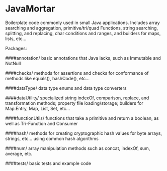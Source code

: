 JavaMortar
==========

Boilerplate code commonly used in small Java applications. Includes array searching and aggregation, primitive/tri/quad Functions, string searching, splitting, and replacing, char conditions and ranges, and builders for maps, lists, etc...

Packages:

####annotation/
basic annotations that Java lacks, such as Immutable and NotNull

####checks/
methods for assertions and checks for conformance of methods like equals(), hashCode(), etc...

####dataType/
data type enums and data type converters

####dataUtility/
specialized string indexOf, comparison, replace, and transformation methods; property file loading/storage; builders for Map.Entry, Map, List, Set, etc...

####functionUtils/
functions that take a primitive and return a boolean, as well as Tri-Function and Consumer

####hash/
methods for creating cryptographic hash values for byte arrays, strings, etc... using common hash algorithms

####num/
array manipulation methods such as concat, indexOf, sum, average, etc.

####tests/
basic tests and example code
